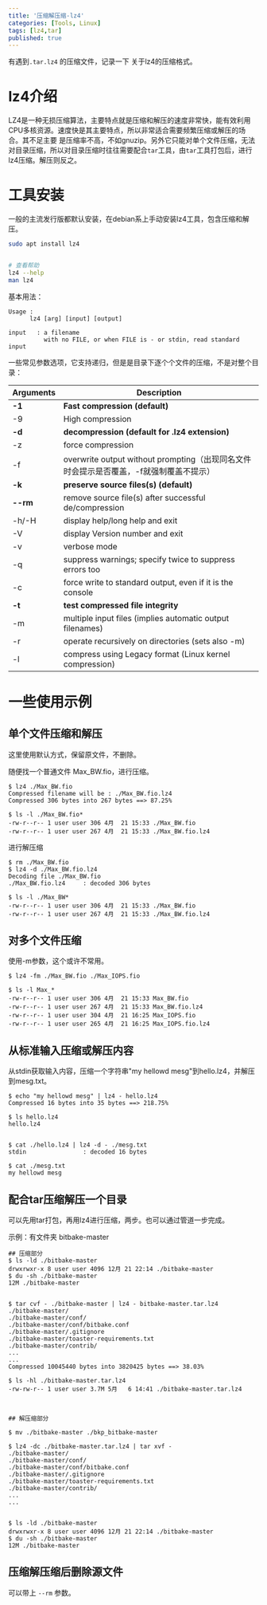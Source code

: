 ```yaml
---
title: '压缩解压缩-lz4'
categories: [Tools, Linux]
tags: [lz4,tar]
published: true
---
```



有遇到`.tar.lz4` 的压缩文件，记录一下 关于lz4的压缩格式。


# lz4介绍

LZ4是一种无损压缩算法，主要特点就是压缩和解压的速度非常快，能有效利用CPU多核资源。速度快是其主要特点，所以非常适合需要频繁压缩或解压的场合。其不足主要
是压缩率不高，不如gnuzip。另外它只能对单个文件压缩，无法对目录压缩，所以对目录压缩时往往需要配合`tar`工具，由`tar`工具打包后，进行lz4压缩。解压则反之。

# 工具安装

一般的主流发行版都默认安装，在debian系上手动安装lz4工具，包含压缩和解压。
```bash
sudo apt install lz4


# 查看帮助
lz4 --help
man lz4
```

基本用法：
```
Usage : 
      lz4 [arg] [input] [output] 

input   : a filename 
          with no FILE, or when FILE is - or stdin, read standard input

```

一些常见参数选项，它支持递归，但是是目录下逐个个文件的压缩，不是对整个目录：

| Arguments | Description |
| ----------- | ------------- |
|  **-1**       |   **Fast compression (default)**      |
|  -9       |   High compression        |
|  **-d**       |   **decompression (default for .lz4 extension)**     |
|  -z       |   force compression       |
|  -f       |   overwrite output without prompting（出现同名文件时会提示是否覆盖，-f就强制覆盖不提示）      |
|  **-k**       |   **preserve source files(s)  (default)**         |
|  **--rm**      |   remove source file(s) after successful de/compression      |
|  -h/-H    |   display help/long help and exit         |
|  -V     |  display Version number and exit        |
|  -v     |  verbose mode       |
|  -q     |  suppress warnings; specify twice to suppress errors too        |
|  -c     |  force write to standard output, even if it is the console      |
|  **-t**     |  **test compressed file integrity**     |
|  -m     |  multiple input files (implies automatic output filenames)      |
|  -r     |  operate recursively on directories (sets also -m)      |
|  -l     |  compress using Legacy format (Linux kernel compression)        |


# 一些使用示例


## 单个文件压缩和解压

这里使用默认方式，保留原文件，不删除。

随便找一个普通文件 Max_BW.fio，进行压缩。 
```console
$ lz4 ./Max_BW.fio 
Compressed filename will be : ./Max_BW.fio.lz4 
Compressed 306 bytes into 267 bytes ==> 87.25%   

$ ls -l ./Max_BW.fio*
-rw-r--r-- 1 user user 306 4月  21 15:33 ./Max_BW.fio
-rw-r--r-- 1 user user 267 4月  21 15:33 ./Max_BW.fio.lz4
```

进行解压缩
```console
$ rm ./Max_BW.fio
$ lz4 -d ./Max_BW.fio.lz4 
Decoding file ./Max_BW.fio 
./Max_BW.fio.lz4     : decoded 306 bytes

$ ls -l ./Max_BW*
-rw-r--r-- 1 user user 306 4月  21 15:33 ./Max_BW.fio
-rw-r--r-- 1 user user 267 4月  21 15:33 ./Max_BW.fio.lz4
```


## 对多个文件压缩

使用-m参数，这个或许不常用。
```
$ lz4 -fm ./Max_BW.fio ./Max_IOPS.fio

$ ls -l Max_*
-rw-r--r-- 1 user user 306 4月  21 15:33 Max_BW.fio
-rw-r--r-- 1 user user 267 4月  21 15:33 Max_BW.fio.lz4
-rw-r--r-- 1 user user 304 4月  21 16:25 Max_IOPS.fio
-rw-r--r-- 1 user user 265 4月  21 16:25 Max_IOPS.fio.lz4
```


## 从标准输入压缩或解压内容

从stdin获取输入内容，压缩一个字符串"my hellowd mesg"到hello.lz4，并解压到mesg.txt。
```console
$ echo "my hellowd mesg" | lz4 - hello.lz4
Compressed 16 bytes into 35 bytes ==> 218.75% 

$ ls hello.lz4 
hello.lz4


$ cat ./hello.lz4 | lz4 -d - ./mesg.txt
stdin                : decoded 16 bytes    

$ cat ./mesg.txt 
my hellowd mesg
```


## 配合tar压缩解压一个目录

可以先用tar打包，再用lz4进行压缩，两步。也可以通过管道一步完成。

示例：有文件夹 bitbake-master
```
## 压缩部分
$ ls -ld ./bitbake-master
drwxrwxr-x 8 user user 4096 12月 21 22:14 ./bitbake-master
$ du -sh ./bitbake-master
12M	./bitbake-master


$ tar cvf - ./bitbake-master | lz4 - bitbake-master.tar.lz4
./bitbake-master/
./bitbake-master/conf/
./bitbake-master/conf/bitbake.conf
./bitbake-master/.gitignore
./bitbake-master/toaster-requirements.txt
./bitbake-master/contrib/
...
...
Compressed 10045440 bytes into 3820425 bytes ==> 38.03% 

$ ls -hl ./bitbake-master.tar.lz4 
-rw-rw-r-- 1 user user 3.7M 5月   6 14:41 ./bitbake-master.tar.lz4



## 解压缩部分

$ mv ./bitbake-master ./bkp_bitbake-master

$ lz4 -dc ./bitbake-master.tar.lz4 | tar xvf -
./bitbake-master/
./bitbake-master/conf/
./bitbake-master/conf/bitbake.conf
./bitbake-master/.gitignore
./bitbake-master/toaster-requirements.txt
./bitbake-master/contrib/
...
...


$ ls -ld ./bitbake-master
drwxrwxr-x 8 user user 4096 12月 21 22:14 ./bitbake-master
$ du -sh ./bitbake-master
12M	./bitbake-master

```


## 压缩解压缩后删除源文件

可以带上 `--rm` 参数。
